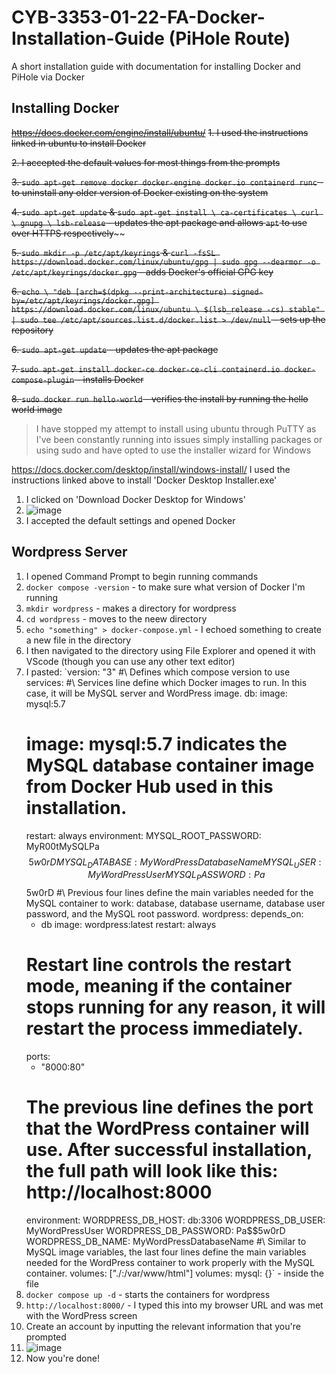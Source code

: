 # CYB-3353-01-22-FA-Docker-Installation-Guide (PiHole Route)
A short installation guide with documentation for installing Docker and PiHole via Docker

## Installing Docker
~~https://docs.docker.com/engine/install/ubuntu/~~
~~1. I used the instructions linked in ubuntu to install Docker~~

~~2. I accepted the default values for most things from the prompts~~

~~3. `sudo apt-get remove docker docker-engine docker.io containerd runc` - to uninstall any older version of Docker existing on the system~~

~~4. `sudo apt-get update` & `sudo apt-get install \ ca-certificates \ curl \ gnupg \ lsb-release` - updates the apt package and allows `apt` to use over HTTPS respectively~~~~

~~5. `sudo mkdir -p /etc/apt/keyrings` & `curl -fsSL https://download.docker.com/linux/ubuntu/gpg | sudo gpg --dearmor -o /etc/apt/keyrings/docker.gpg` - adds Docker's official GPG key~~

~~6. `echo \
  "deb [arch=$(dpkg --print-architecture) signed-by=/etc/apt/keyrings/docker.gpg] https://download.docker.com/linux/ubuntu \
  $(lsb_release -cs) stable" | sudo tee /etc/apt/sources.list.d/docker.list > /dev/null` - sets up the repository~~

~~6. `sudo apt-get update` - updates the apt package~~

~~7. `sudo apt-get install docker-ce docker-ce-cli containerd.io docker-compose-plugin` - installs Docker~~

~~8. `sudo docker run hello-world` - verifies the install by running the hello world image~~
> I have stopped my attempt to install using ubuntu through PuTTY as I've been constantly running into issues simply installing packages or using sudo and have opted to use the installer wizard for Windows

https://docs.docker.com/desktop/install/windows-install/
 I used the instructions linked above to install 'Docker Desktop Installer.exe'
 1. I clicked on 'Download Docker Desktop for Windows'
 2. ![image](https://user-images.githubusercontent.com/56270888/201550454-4844c439-d55e-4bba-a493-335912df855c.png)
 3. I accepted the default settings and opened Docker

## Wordpress Server
1. I opened Command Prompt to begin running commands
2. `docker compose -version` - to make sure what version of Docker I'm running
3. `mkdir wordpress` - makes a directory for wordpress
4. `cd wordpress` - moves to the neew directory
5. `echo "something" > docker-compose.yml` - I echoed something to create a new file in the directory
6. I then navigated to the directory using File Explorer and opened it with VScode (though you can use any other text editor)
7. I pasted:
`version: "3" 
#\ Defines which compose version to use
services:
  #\ Services line define which Docker images to run. In this case, it will be MySQL server and WordPress image.
  db:
    image: mysql:5.7
    # image: mysql:5.7 indicates the MySQL database container image from Docker Hub used in this installation.
    restart: always
    environment:
      MYSQL_ROOT_PASSWORD: MyR00tMySQLPa$$5w0rD
      MYSQL_DATABASE: MyWordPressDatabaseName
      MYSQL_USER: MyWordPressUser
      MYSQL_PASSWORD: Pa$$5w0rD
      #\ Previous four lines define the main variables needed for the MySQL container to work: database, database username, database user password, and the MySQL root password.
  wordpress:
    depends_on:
      - db
    image: wordpress:latest
    restart: always
    # Restart line controls the restart mode, meaning if the container stops running for any reason, it will restart the process immediately.
    ports:
      - "8000:80"
      # The previous line defines the port that the WordPress container will use. After successful installation, the full path will look like this: http://localhost:8000
    environment:
      WORDPRESS_DB_HOST: db:3306
      WORDPRESS_DB_USER: MyWordPressUser
      WORDPRESS_DB_PASSWORD: Pa$$5w0rD
      WORDPRESS_DB_NAME: MyWordPressDatabaseName
#\ Similar to MySQL image variables, the last four lines define the main variables needed for the WordPress container to work properly with the MySQL container.
    volumes:
      ["./:/var/www/html"]
volumes:
  mysql: {}` - inside the file
8. `docker compose up -d` - starts the containers for wordpress
9. `http://localhost:8000/` - I typed this into my browser URL and was met with the WordPress screen
10. Create an account by inputting the relevant information that you're prompted
11. ![image](https://user-images.githubusercontent.com/56270888/201551298-8395cf4a-b8c9-42a4-a8df-c0bfb676d41c.png)
12. Now you're done!

